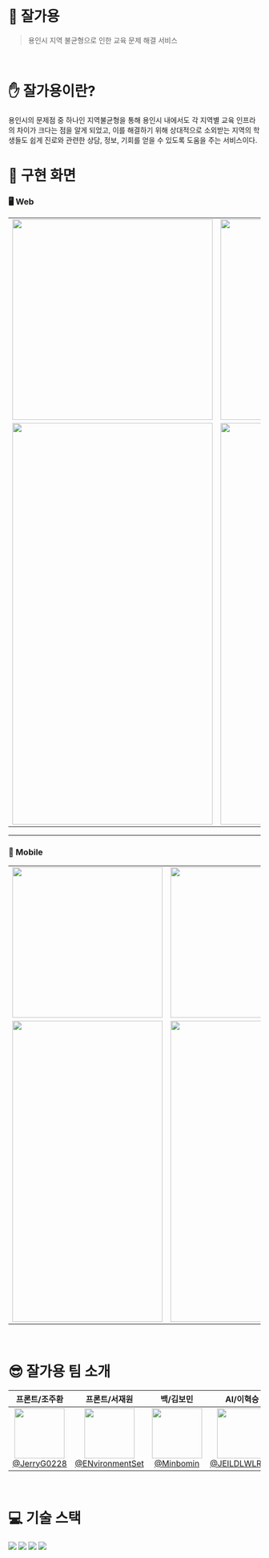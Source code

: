 # 🐲 잘가용

> 용인시 지역 불균형으로 인한 교육 문제 해결 서비스

<br/>

# ✋ 잘가용이란?
<div>
  용인시의 문제점 중 하나인 지역불균형을 통해 용인시 내에서도 각 지역별 교육 인프라의 차이가 크다는 점을 알게 되었고, 이를 해결하기 위해 상대적으로 소외받는 지역의 학생들도 쉽게 진로와 관련한 상담, 정보, 기회를 얻을 수 있도록 도움을 주는 서비스이다.
</div>

# 🌟 구현 화면

### 🖥️ Web
<table>
  <tr>
    <td><img src="https://github.com/user-attachments/assets/a1e888b9-aac0-40e5-8b69-6dbfb12f691e" width=400></td>
    <td><img src="https://github.com/user-attachments/assets/8e99aa8c-927f-4c1a-8f8e-687fdd531163" width=400></td>
  </tr>
  <tr>
    <td><img src="https://github.com/user-attachments/assets/dd83e7a8-edf1-4328-9799-a8b436acfd22" width=400 height=800></td>
    <td><img src="https://github.com/user-attachments/assets/6ed0cc1f-16d9-43a6-b9f1-69283e10eff6" width=400 height=800></td>
  </tr>
</table>

---

### 📱 Mobile
<table>
  <tr>
    <td><img src="https://github.com/user-attachments/assets/1d18f5e4-79d5-4e39-b327-e00c88d09c18" width=300></td>
    <td><img src="https://github.com/user-attachments/assets/ee4f2196-0264-4c01-8b8a-01831959e577" width=300></td>
  </tr>
  <tr>
    <td><img src="https://github.com/user-attachments/assets/02b34e12-3ab4-4803-9914-33a9892e01af" width=300 height=600></td>
    <td><img src="https://github.com/user-attachments/assets/dd9858f1-04e9-4028-b4d5-a14e440dcc49" width=300 height=600></td>
  </tr>
</table>

<br/>

# 😎 **잘가용** 팀 소개

|                                                            **프론트/조주환**                                                            |                                                            **프론트/서재원**                                                             |                                                            **백/김보민**                                                             |                                                              **AI/이혁승**                                                               |
| :-----------------------------------------------------------------------------------------------------------------------------------: | :------------------------------------------------------------------------------------------------------------------------------------: | :------------------------------------------------------------------------------------------------------------------------------------: | :--------------------------------------------------------------------------------------------------------------------------------------: |
| [<img src="https://avatars.githubusercontent.com/u/75930663?v=4" height=100 width=100> <br/> @JerryG0228](https://github.com/JerryG0228) | [<img src="https://avatars.githubusercontent.com/u/28680594?v=4" height=100 width=100> <br/> @ENvironmentSet](https://github.com/ENvironmentSet) | [<img src="https://avatars.githubusercontent.com/u/152171539?v=4" height=100 width=100> <br/> @Minbomin](https://github.com/Minbomin) | [<img src="https://avatars.githubusercontent.com/u/64340624?v=4" height=100 width=100> <br/> @JEILDLWLRMA](https://github.com/JEILDLWLRMA) |

<br/>

# 💻 기술 스택

<div>
  <img src="https://img.shields.io/badge/React-61DAFB?style=for-the-badge&logo=React&logoColor=white">
  <img src="https://img.shields.io/badge/@Emotion-F43059?style=for-the-badge&logo=css+wizardry&logoColor=white">
  <img src="https://img.shields.io/badge/Wouter-995DFF?style=for-the-badge&logo=react+router&logoColor=white">
  <img src="https://img.shields.io/badge/django-%23092E20.svg?style=for-the-badge&logo=django&logoColor=white"> 
</div>

<br/>
